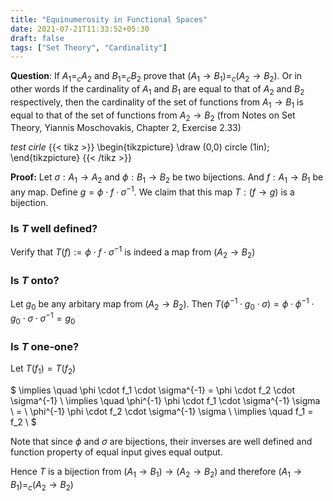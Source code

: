 ```yaml
---
title: "Equinumerosity in Functional Spaces"
date: 2021-07-21T11:33:52+05:30
draft: false
tags: ["Set Theory", "Cardinality"]
---
```

**Question**: If $A_1 =_c A_2$ and $B_1 =_c B_2$ prove that $(A_1 \to B_1 ) =_c (A_2 \to B_2 )$. 
Or in other words If the cardinality of $A_1$ and $B_1$  are equal to that of $A_2$ and $B_2$ respectively, then the cardinality of the set of functions from $A_1 \to B_1$ is equal to that of the set of functions from $A_2 \to B_2$
(from Notes on Set Theory, Yiannis Moschovakis, Chapter 2, Exercise 2.33)

_test cirle_
{{< tikz >}}
  \begin{tikzpicture}
    \draw (0,0) circle (1in);
  \end{tikzpicture}
{{< /tikz >}}

**Proof:** Let $\sigma : A_1 \to A_2$ and $\phi : B_1 \to B_2$ be two bijections.
And $f: A_1 \to B_1$ be any map. Define $g = \phi \cdot f \cdot \sigma^{-1}$. We claim that this map $T:(f \to g)$ is a bijection.

### Is $T$ well defined?
Verify that $T(f):=\phi \cdot f \cdot \sigma^{-1}$ is indeed a map from $(A_2 \to B_2)$

### Is $T$ onto?
Let $g_0$ be any arbitary map from $(A_2 \to B_2)$. Then $T(\phi^{-1} \cdot g_0 \cdot \sigma) = \phi \cdot \phi^{-1} \cdot g_0 \cdot \sigma \cdot \sigma^{-1} = g_0$

### Is $T$ one-one?
Let $T(f_1) = T(f_2)$

$
    \implies \quad      \phi \cdot       f_1 \cdot \sigma^{-1}          =   \phi \cdot            f_2 \cdot \sigma^{-1} 
\\
	\implies \quad  \phi^{-1} \phi \cdot f_1 \cdot \sigma^{-1} \sigma \ = \ \phi^{-1} \phi \cdot  f_2 \cdot \sigma^{-1} \sigma
\\
	\implies  \quad                      f_1                            =                         f_2 \\
$

Note that since $\phi$ and $\sigma$ are bijections, their inverses are well defined and function property of equal input gives equal output. 

Hence $T$ is a bijection from $(A_1 \to B_1 ) \to (A_2 \to B_2 )$ and therefore $(A_1 \to B_1 ) =_c (A_2 \to B_2 )$
